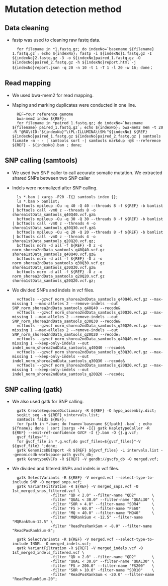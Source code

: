 # Mutation detection method

## Data cleaning

* fastp was used to cleaning raw fastq data.

		for filename in *1.fastq.gz; do indexNo=`basename ${filename} 1.fastq.gz`; echo ${indexNo}; fastp -i ${indexNo}1.fastq.gz -I ${indexNo}2.fastq.gz -3 -o ${indexNo}paired_1.fastq.gz -O ${indexNo}paired_2.fastq.gz -h ${indexNo}report.html -j ${indexNo}report.json -q 20 -n 10 -t 1 -T 1 -l 20 -w 16; done；

## Read mapping

* We used bwa-mem2 for read mapping.
* Maping and marking duplicates were conducted in one line.

		REF=Your reference genome
		bwa-mem2 index ${REF};
		for filename in *paired_1.fastq.gz; do indexNo=`basename ${filename} paired_1.fastq.gz`; echo ${indexNo}; bwa-mem2 mem -t 20 -R "@RG\tID:"${indexNo}"\tPL:ILLUMINA\tSM:"${indexNo} ${REF} ${indexNo}paired_1.fastq.gz ${indexNo}paired_2.fastq.gz | samtools fixmate -m - - | samtools sort -| samtools markdup -@8 --reference ${REF} - ${indexNo}.bam ; done;

## SNP calling (samtools)

* We used two SNP caller to call accurate somatic mutation. We extracted shared SNPs between two SNP caller
* Indels were normalized after SNP calling.

		ls *.bam | xargs -P20 -I{} samtools index {};
		ls *.bam > bamlist;
		bcftools mpileup -Ou -q 40 -Q 40 --threads 8 -f ${REF} -b bamlist | bcftools call -vmO z --threads 8 -o shorea1stData_samtools_q40Q40.vcf.gz&
		bcftools mpileup -Ou -q 30 -Q 30 --threads 8 -f ${REF} -b bamlist | bcftools call -vmO z --threads 4 -o shorea1stData_samtools_q30Q30.vcf.gz&
		bcftools mpileup -Ou -q 20 -Q 20 --threads 8 -f ${REF} -b bamlist | bcftools call -vmO z --threads 4 -o shorea1stData_samtools_q20Q20.vcf.gz;
		bcftools norm -d all -f ${REF} -O z -o norm_shorea2ndData_samtools_q40Q40.vcf.gz shorea1stData_samtools_q40Q40.vcf.gz&
		bcftools norm -d all -f ${REF} -O z -o norm_shorea2ndData_samtools_q30Q30.vcf.gz shorea1stData_samtools_q30Q30.vcf.gz&
		bcftools norm -d all -f ${REF} -O z -o norm_shorea2ndData_samtools_q20Q20.vcf.gz shorea1stData_samtools_q20Q20.vcf.gz;

* We divided SNPs and indels in vcf files.

		vcftools --gzvcf norm_shorea2ndData_samtools_q40Q40.vcf.gz --max-missing 1 --max-alleles 2 --remove-indels --out SNP_norm_shorea2ndData_samtools_q40Q40 --recode&
		vcftools --gzvcf norm_shorea2ndData_samtools_q30Q30.vcf.gz --max-missing 1 --max-alleles 2 --remove-indels --out SNP_norm_shorea2ndData_samtools_q30Q30 --recode&
		vcftools --gzvcf norm_shorea2ndData_samtools_q20Q20.vcf.gz --max-missing 1 --max-alleles 2 --remove-indels --out SNP_norm_shorea2ndData_samtools_q20Q20 --recode;
		vcftools --gzvcf norm_shorea2ndData_samtools_q40Q40.vcf.gz --max-missing 1 --keep-only-indels --out indel_norm_shorea2ndData_samtools_q40Q40 --recode&
		vcftools --gzvcf norm_shorea2ndData_samtools_q30Q30.vcf.gz --max-missing 1 --keep-only-indels --out indel_norm_shorea2ndData_samtools_q30Q30 --recode&
		vcftools --gzvcf norm_shorea2ndData_samtools_q20Q20.vcf.gz --max-missing 1 --keep-only-indels --out indel_norm_shorea2ndData_samtools_q20Q20 --recode;

## SNP calling (gatk)
* We also used gatk for SNP calling.

		gatk CreateSequenceDictionary -R ${REF} -O hypo_assembly.dict;
		seqkit seq -n ${REF} >intervals.list;
		samtools faidx ${REF};
		for fpath in *.bam; do fname=`basename ${fpath} .bam` ; echo ${fname}; done | sort |xargs -P4 -I{} gatk HaplotypeCaller -R ${REF} --emit-ref-confidence GVCF -I {}.bam -O {}.g.vcf;
		gvcf_files="";
		for gvcf_file in *.g.vcf;do gvcf_files=${gvcf_files}"-V ${gvcf_file} ";done;
		gatk GenomicsDBImport -R ${REF} ${gvcf_files} -L intervals.list --genomicsdb-workspace-path gvcfs_db;
		gatk GenotypeGVCFs -R ${REF} -V gendb://gvcfs_db -O merged.vcf;
		
* We divided and filtered SNPs and indels in vcf files. 

		gatk SelectVariants -R ${REF} -V merged.vcf --select-type-to-include SNP -O merged_snps.vcf;
		gatk VariantFiltration -R ${REF} -V merged_snps.vcf -O 1st_merged_snps_filtered.vcf \
                       -filter "QD < 2.0" --filter-name "QD2"       \
                       -filter "QUAL < 30.0" --filter-name "QUAL30" \
                       -filter "SOR > 4.0" --filter-name "SOR4"     \
                       -filter "FS > 60.0" --filter-name "FS60"     \
                       -filter "MQ < 40.0" --filter-name "MQ40"     \
                       -filter "MQRankSum < -12.5" --filter-name "MQRankSum-12.5" \
                       -filter "ReadPosRankSum < -8.0" --filter-name "ReadPosRankSum-8";
		
		gatk SelectVariants -R ${REF} -V merged.vcf --select-type-to-include INDEL -O merged_indels.vcf;
		gatk VariantFiltration -R ${REF} -V merged_indels.vcf -O 1st_merged_indels_filtered.vcf \
                       -filter "QD < 2.0" --filter-name "QD2"       \
                       -filter "QUAL < 30.0" --filter-name "QUAL30" \
                       -filter "FS > 200.0" --filter-name "FS200"   \
                       -filter "SOR > 10.0" -filter-name "SOR10"    \
                       -filter "ReadPosRankSum < -20.0" --filter-name "ReadPosRankSum-20";
